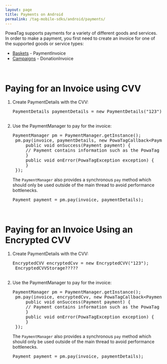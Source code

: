 ```yaml
---
layout: page
title: Payments on Android
permalink: /tag-mobile-sdks/android/payments/
---
```


PowaTag supports payments for a variety of different goods and services. In order to make a payment, you first need to create an invoice for one of the supported goods or service types:

* [Baskets]({{site.baseurl}}/tag-mobile-sdks/android/baskets/) - PaymentInvoice
* [Campaigns]({{site.baseurl}}/tag-mobile-sdks/android/campaigns/) - DonationInvoice

<br />

# Paying for an Invoice using CVV

1. Create PaymentDetails with the CVV:

	<pre>PaymentDetails paymentDetails = new PaymentDetails("123");

2. Use the PaymentManager to pay for the invoice:

    <pre>PaymentManager pm = PaymentManager.getInstance();
	pm.pay(invoice, paymentDetails, new PowaTagCallback&lt;Payment&gt;() {
		public void onSuccess(Payment payment) {
		// Payment contains information such as the PowaTag payment ID, Merchant payment ID and the invoice that was paid for.
		}
		public void onError(PowaTagException exception) {
		}
	});</pre>
   
	The <code>PaymentManager</code> also provides a synchronous <code>pay</code> method which should only be used outside of the main thread to avoid performance bottlenecks. 
	
	<pre>Payment payment = pm.pay(invoice, paymentDetails);</pre>

<br/>

# Paying for an Invoice Using an Encrypted CVV

1. Create PaymentDetails with the CVV:

	<pre>EncryptedCVV encryptedCvv = new EncryptedCVV("123");
	EncryptedCVVStorage?????

2. Use the PaymentManager to pay for the invoice:

	<pre>PaymentManager pm = PaymentManager.getInstance();
	pm.pay(invoice, encryptedCvv, new PowaTagCallback&lt;Payment&gt;() {
		public void onSuccess(Payment payment) {
		// Payment contains information such as the PowaTag payment ID, Merchant payment ID and the invoice that was paid for.
		}
		public void onError(PowaTagException exception) {
		}
	});</pre>
   
	The <code>PaymentManager</code> also provides a synchronous <code>pay</code> method which should only be used outside of the main thread to avoid performance bottlenecks. 
	
	<pre>Payment payment = pm.pay(invoice, paymentDetails);</pre>

    
	
	

